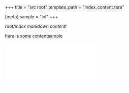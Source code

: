 +++
title = "src root"
template_path = "index_content.tera"

[meta]
sample = "lol"
+++

*root/index markdown content!*

here is some contentsample

![link](sample.txt)